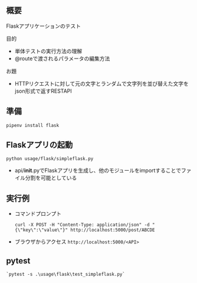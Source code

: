 ## 概要
Flaskアプリケーションのテスト

目的
- 単体テストの実行方法の理解
- @routeで渡されるパラメータの編集方法 

お題
- HTTPリクエストに対して元の文字とランダムで文字列を並び替えた文字をjson形式で返すRESTAPI

## 準備
```
pipenv install flask
```

## Flaskアプリの起動

`python usage/flask/simpleflask.py  `

- api/__init__.pyでFlaskアプリを生成し、他のモジュールをimportすることでファイル分割を可能としている

## 実行例
- コマンドプロンプト

    `curl -X POST -H "Content-Type: application/json" -d "{\"key\":\"value\"}" http://localhost:5000/post/ABCDE`

- ブラウザからアクセス
    `http://localhost:5000/<API>`

## pytest

    `pytest -s .\usage\flask\test_simpleflask.py`

